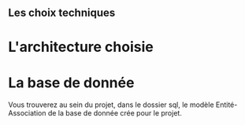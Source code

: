 ## Les choix techniques

# L'architecture choisie

# La base de donnée
Vous trouverez au sein du projet, dans le dossier sql, le modèle Entité-Association de la base de donnée crée pour le projet.
